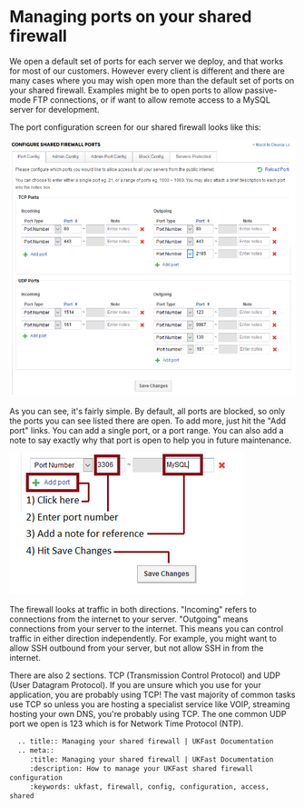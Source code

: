 # Managing ports on your shared firewall

We open a default set of ports for each server we deploy, and that works for most of our customers. However every client is different and there are many cases where you may wish open more than the default set of ports on your shared firewall. Examples might be to open ports to allow passive-mode FTP connections, or if want to allow remote access to a MySQL server for development.

The port configuration screen for our shared firewall looks like this:

![portlist](files/shared_fw_conf.png)

As you can see, it's fairly simple. By default, all ports are blocked, so only the ports you can see listed there are open. To add more, just hit the "Add port" links. You can add a single port, or a port range. You can also add a note to say exactly why that port is open to help you in future maintenance.

![Add port on shared FW](files/shared_add_port.png)

The firewall looks at traffic in both directions. "Incoming" refers to connections from the internet to your server. "Outgoing" means connections from your server to the internet. This means you can control traffic in either direction independently. For example, you might want to allow SSH outbound from your server, but not allow SSH in from the internet.  

There are also 2 sections. TCP (Transmission Control Protocol) and UDP (User Datagram Protocol). If you are unsure which you use for your application, you are probably using TCP! The vast majority of common tasks use TCP so unless you are hosting a specialist service like VOIP, streaming hosting your own DNS, you're probably using TCP. The one common UDP port we open is 123 which is for Network Time Protocol (NTP).

```eval_rst
  .. title:: Managing your shared firewall | UKFast Documentation
  .. meta::
     :title: Managing your shared firewall | UKFast Documentation
     :description: How to manage your UKFast shared firewall configuration
     :keywords: ukfast, firewall, config, configuration, access, shared
```
